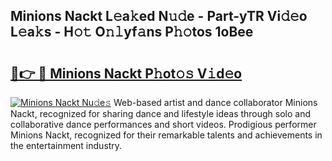 ## Minions Nackt L𝚎a𝚔ed N𝚞𝚍e - Part-yTR Vi𝚍𝚎o L𝚎a𝚔s - H𝚘𝚝 O𝚗𝚕yf𝚊ns P𝚑𝚘tos 1oBee

# <h2><a href="http://kfba77.oniu.top/?m=Minions+Nackt">🔗👉 🔴 Minions Nackt P𝚑ot𝚘𝚜 V𝚒d𝚎o</a></h2>

[![Minions Nackt Nu𝚍e𝚜](https://i.imgur.com/0qMVB7G.gif)](http://kfba77.oniu.top/?m=Minions+Nackt)
Web-based artist and dance collaborator Minions Nackt, recognized for sharing dance and lifestyle ideas through solo and collaborative dance performances and short videos. Prodigious performer Minions Nackt, recognized for their remarkable talents and achievements in the entertainment industry.  
